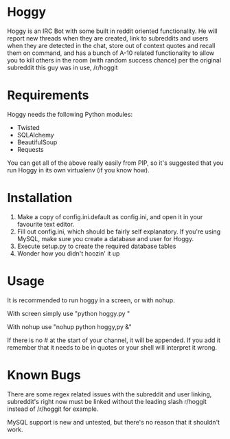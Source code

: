 Hoggy
=====

Hoggy is an IRC Bot with some built in reddit oriented functionality.  He will report new threads when they are created, link to subreddits and users when they are detected in the chat, store out of context quotes and recall them on command, and has a bunch of A-10 related functionality to allow you to kill others in the room (with random success chance) per the original subreddit this guy was in use, /r/hoggit

Requirements
====

Hoggy needs the following Python modules:

* Twisted
* SQLAlchemy
* BeautifulSoup
* Requests

You can get all of the above really easily from PIP, so it's suggested that you run Hoggy in its own virtualenv (if you know how).

Installation
====

1. Make a copy of config.ini.default as config.ini, and open it in your favourite text editor.
2. Fill out config.ini, which should be fairly self explanatory. If you're using MySQL, make sure you create a database and user for Hoggy.
3. Execute setup.py to create the required database tables
4. Wonder how you didn't hoozin' it up

Usage
====

It is recommended to run hoggy in a screen, or with nohup.

With screen simply use "python hoggy.py <your channel> <logfile>"

With nohup use "nohup python hoggy,py <your channel> <logfile> &"

If there is no # at the start of your channel, it will be appended.  If you add it remember that it needs to be in quotes or your shell will interpret it wrong.

Known Bugs
====

There are some regex related issues with the subreddit and user linking,  subreddit's right now must be linked without the leading slash r/hoggit instead of /r/hoggit for example.

MySQL support is new and untested, but there's no reason that it shouldn't work.
